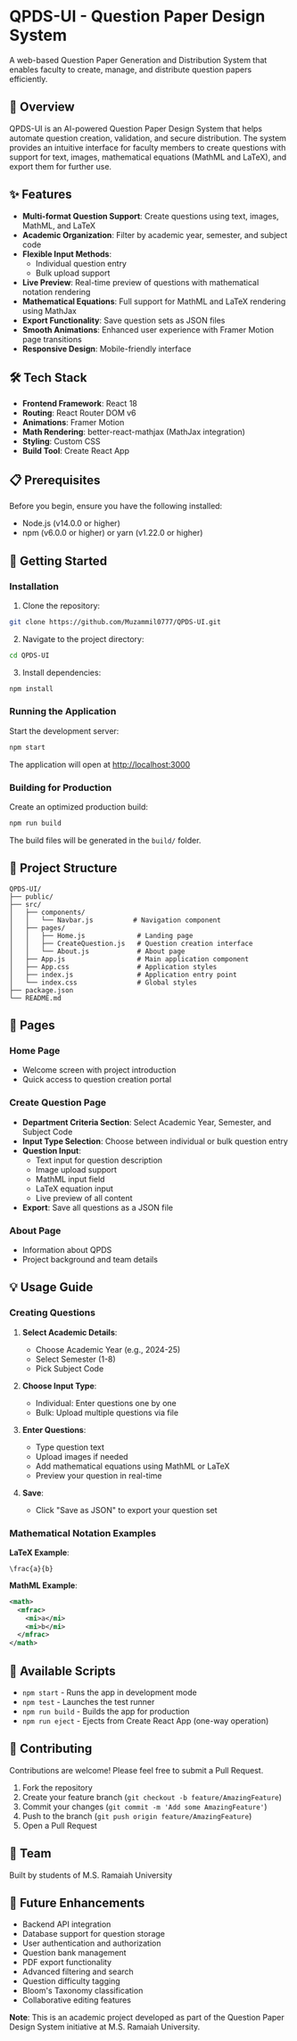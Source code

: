 # QPDS-UI - Question Paper Design System

A web-based Question Paper Generation and Distribution System that enables faculty to create, manage, and distribute question papers efficiently.

## 🎯 Overview

QPDS-UI is an AI-powered Question Paper Design System that helps automate question creation, validation, and secure distribution. The system provides an intuitive interface for faculty members to create questions with support for text, images, mathematical equations (MathML and LaTeX), and export them for further use.

## ✨ Features

- **Multi-format Question Support**: Create questions using text, images, MathML, and LaTeX
- **Academic Organization**: Filter by academic year, semester, and subject code
- **Flexible Input Methods**: 
  - Individual question entry
  - Bulk upload support
- **Live Preview**: Real-time preview of questions with mathematical notation rendering
- **Mathematical Equations**: Full support for MathML and LaTeX rendering using MathJax
- **Export Functionality**: Save question sets as JSON files
- **Smooth Animations**: Enhanced user experience with Framer Motion page transitions
- **Responsive Design**: Mobile-friendly interface

## 🛠️ Tech Stack

- **Frontend Framework**: React 18
- **Routing**: React Router DOM v6
- **Animations**: Framer Motion
- **Math Rendering**: better-react-mathjax (MathJax integration)
- **Styling**: Custom CSS
- **Build Tool**: Create React App

## 📋 Prerequisites

Before you begin, ensure you have the following installed:
- Node.js (v14.0.0 or higher)
- npm (v6.0.0 or higher) or yarn (v1.22.0 or higher)

## 🚀 Getting Started

### Installation

1. Clone the repository:
```bash
git clone https://github.com/Muzammil0777/QPDS-UI.git
```

2. Navigate to the project directory:
```bash
cd QPDS-UI
```

3. Install dependencies:
```bash
npm install
```

### Running the Application

Start the development server:
```bash
npm start
```

The application will open at [http://localhost:3000](http://localhost:3000)

### Building for Production

Create an optimized production build:
```bash
npm run build
```

The build files will be generated in the `build/` folder.

## 📁 Project Structure

```
QPDS-UI/
├── public/
├── src/
│   ├── components/
│   │   └── Navbar.js          # Navigation component
│   ├── pages/
│   │   ├── Home.js             # Landing page
│   │   ├── CreateQuestion.js   # Question creation interface
│   │   └── About.js            # About page
│   ├── App.js                  # Main application component
│   ├── App.css                 # Application styles
│   ├── index.js                # Application entry point
│   └── index.css               # Global styles
├── package.json
└── README.md
```

## 🎨 Pages

### Home Page
- Welcome screen with project introduction
- Quick access to question creation portal

### Create Question Page
- **Department Criteria Section**: Select Academic Year, Semester, and Subject Code
- **Input Type Selection**: Choose between individual or bulk question entry
- **Question Input**: 
  - Text input for question description
  - Image upload support
  - MathML input field
  - LaTeX equation input
  - Live preview of all content
- **Export**: Save all questions as a JSON file

### About Page
- Information about QPDS
- Project background and team details

## 💡 Usage Guide

### Creating Questions

1. **Select Academic Details**:
   - Choose Academic Year (e.g., 2024-25)
   - Select Semester (1-8)
   - Pick Subject Code

2. **Choose Input Type**:
   - Individual: Enter questions one by one
   - Bulk: Upload multiple questions via file

3. **Enter Questions**:
   - Type question text
   - Upload images if needed
   - Add mathematical equations using MathML or LaTeX
   - Preview your question in real-time

4. **Save**:
   - Click "Save as JSON" to export your question set

### Mathematical Notation Examples

**LaTeX Example**:
```
\frac{a}{b}
```

**MathML Example**:
```xml
<math>
  <mfrac>
    <mi>a</mi>
    <mi>b</mi>
  </mfrac>
</math>
```

## 🔧 Available Scripts

- `npm start` - Runs the app in development mode
- `npm test` - Launches the test runner
- `npm run build` - Builds the app for production
- `npm run eject` - Ejects from Create React App (one-way operation)

## 🤝 Contributing

Contributions are welcome! Please feel free to submit a Pull Request.

1. Fork the repository
2. Create your feature branch (`git checkout -b feature/AmazingFeature`)
3. Commit your changes (`git commit -m 'Add some AmazingFeature'`)
4. Push to the branch (`git push origin feature/AmazingFeature`)
5. Open a Pull Request

## 👥 Team

Built by students of M.S. Ramaiah University

## 🚧 Future Enhancements

- Backend API integration
- Database support for question storage
- User authentication and authorization
- Question bank management
- PDF export functionality
- Advanced filtering and search
- Question difficulty tagging
- Bloom's Taxonomy classification
- Collaborative editing features


**Note**: This is an academic project developed as part of the Question Paper Design System initiative at M.S. Ramaiah University.
